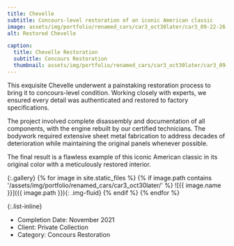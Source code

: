 ```yaml
---
title: Chevelle
subtitle: Concours-level restoration of an iconic American classic
image: assets/img/portfolio/renamed_cars/car3_oct30later/car3_09-22-26.jpg
alt: Restored Chevelle

caption:
  title: Chevelle Restoration
  subtitle: Concours Restoration
  thumbnail: assets/img/portfolio/renamed_cars/car3_oct30later/car3_09-22-26.jpg
---
```

This exquisite Chevelle underwent a painstaking restoration process to bring it to concours-level condition. Working closely with experts, we ensured every detail was authenticated and restored to factory specifications.

The project involved complete disassembly and documentation of all components, with the engine rebuilt by our certified technicians. The bodywork required extensive sheet metal fabrication to address decades of deterioration while maintaining the original panels whenever possible.

The final result is a flawless example of this iconic American classic in its original color with a meticulously restored interior.

{:.gallery}
{% for image in site.static_files %}
  {% if image.path contains '/assets/img/portfolio/renamed_cars/car3_oct30later/' %}
    ![{{ image.name }}]({{ image.path }}){: .img-fluid}
  {% endif %}
{% endfor %}

{:.list-inline}

- Completion Date: November 2021
- Client: Private Collection
- Category: Concours Restoration
